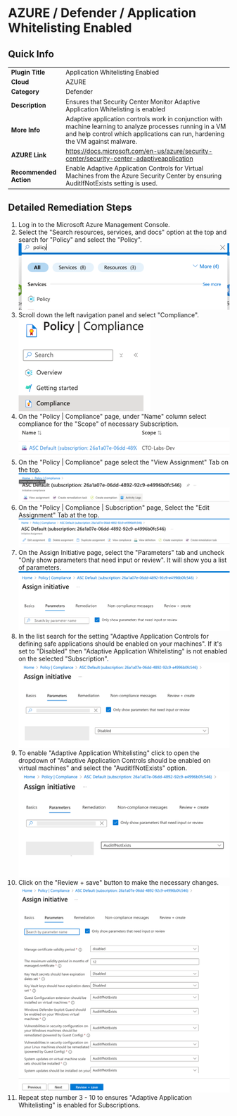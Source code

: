 # AZURE / Defender / Application Whitelisting Enabled

## Quick Info

| | |
|-|-|
| **Plugin Title** | Application Whitelisting Enabled |
| **Cloud** | AZURE |
| **Category** | Defender |
| **Description** | Ensures that Security Center Monitor Adaptive Application Whitelisting is enabled |
| **More Info** | Adaptive application controls work in conjunction with machine learning to analyze processes running in a VM and help control which applications can run, hardening the VM against malware. |
| **AZURE Link** | https://docs.microsoft.com/en-us/azure/security-center/security-center-adaptiveapplication |
| **Recommended Action** | Enable Adaptive Application Controls for Virtual Machines from the Azure Security Center by ensuring AuditIfNotExists setting is used. |

## Detailed Remediation Steps

1. Log in to the Microsoft Azure Management Console.
2. Select the "Search resources, services, and docs" option at the top and search for "Policy" and select the "Policy". </br> <img src="/resources/azure/defender/application-whitelisting-enabled/step2.png"/>
3. Scroll down the left navigation panel and select "Compliance".</br> <img src="/resources/azure/defender/application-whitelisting-enabled/step3.png"/>
4. On the "Policy | Compliance" page, under "Name" column select compliance for the "Scope" of necessary Subscription.</br> <img src="/resources/azure/defender/application-whitelisting-enabled/step4.png"/>
5. On the "Policy | Compliance" page select the "View Assignment" Tab on the top.</br> <img src="/resources/azure/defender/application-whitelisting-enabled/step5.png"/>
6. On the "Policy | Compliance | Subscription" page, Select the "Edit Assignment" Tab at the top.</br> <img src="/resources/azure/defender/application-whitelisting-enabled/step6.png"/>
7. On the Assign Initiative page, select the "Parameters" tab and uncheck "Only show parameters that need input or review". It will show you a list of parameters.</br> <img src="/resources/azure/defender/application-whitelisting-enabled/step7.png"/>
8. In the list search for the setting "Adaptive Application Controls for defining safe applications should be enabled on your machines". If it's set to "Disabled" then "Adaptive Application Whitelisting" is not enabled on the selected "Subscription".</br> <img src="/resources/azure/defender/application-whitelisting-enabled/step8.png"/>
9. To enable "Adaptive Application Whitelisting" click to open the dropdown of "Adaptive Application Controls should be enabled on virtual machines" and select the "AuditIfNotExists" option. </br> <img src="/resources/azure/defender/application-whitelisting-enabled/step9.png"/>
10. Click on the "Review + save" button to make the necessary changes.</br> <img src="/resources/azure/defender/application-whitelisting-enabled/step10.png"/>
11. Repeat step number 3 - 10 to ensures "Adaptive Application Whitelisting" is enabled for Subscriptions.</br>
